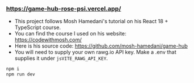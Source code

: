### https://game-hub-rose-psi.vercel.app/

- This project follows Mosh Hamedani's tutorial on his React 18 + TypeScript course.
- You can find the course I used on his website: https://codewithmosh.com/
- Here is his source code: https://github.com/mosh-hamedani/game-hub
- You will need to supply your own rawg.io API key. Make a .env that supplies it under ```jsVITE_RAWG_API_KEY```.

```js
npm i
npm run dev
```
